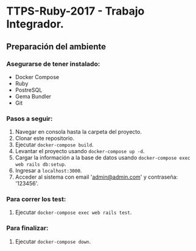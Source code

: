 # TTPS-Ruby-2017 - Trabajo Integrador.

## Preparación del ambiente

### Asegurarse de tener instalado:
- Docker Compose
- Ruby
- PostreSQL
- Gema Bundler
- Git

### Pasos a seguir:

1. Navegar en consola hasta la carpeta del proyecto.
2. Clonar este repositorio.
3. Ejecutar ` docker-compose build `.
4. Levantar el proyecto usando ` docker-compose up -d `.
5. Cargar la información a la base de datos usando ` docker-compose exec web rails db:setup `.
6. Ingresar a ` localhost:3000 `.
7. Acceder al sistema con email 'admin@admin.com' y contraseña: '123456'.

### Para correr los test:

1. Ejecutar ` docker-compose exec web rails test `.

### Para finalizar:

1. Ejecutar ` docker-compose down `.
